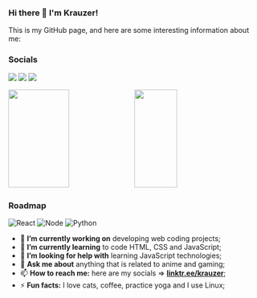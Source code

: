 ### Hi there 👋 I'm Krauzer!

This is my GitHub page, and here are some interesting information about me:

### Socials

[<img src="https://img.shields.io/badge/-LinkedIn-blue?style=for-the-badge&logo=&logoColor=white">](https://www.linkedin.com/in/pedro-krauzer-51103a101/)
[<img src="https://img.shields.io/badge/YouTube-red?style=for-the-badge&logo=&logoColor=white">]([https://replit.com/@KrauzerPH94](https://www.youtube.com/channel/UCfn9FO7CKhn6_Z1jw5NiF8A))
[<img src="https://img.shields.io/badge/LinkTree-green?style=for-the-badge&logo=&logoColor=white">](https://linktr.ee/krauzer)

<div>
  <img width="49%" height="195px" src="https://github-readme-stats.vercel.app/api?username=KrauzerPH94&show_icons=true&theme=dark" />
  <img width="41%" height="195px" src="https://github-readme-stats.vercel.app/api/top-langs/?username=KrauzerPH94&layout=compact&show_icons=true&theme=dark" />
</div>

### Roadmap
![React](https://img.shields.io/badge/react-blue.svg?style=for-the-badge&logo=react&logoColor=black)
![Node](https://img.shields.io/badge/node.js-green?style=for-the-badge&logo=node.js&logoColor=black)
![Python](https://img.shields.io/badge/python-red?style=for-the-badge&logo=python&logoColor=black)

- 🔭 **I’m currently working on** developing web coding projects;
- 🌱 **I’m currently learning** to code HTML, CSS and JavaScript;
- 🤔 **I’m looking for help with** learning JavaScript technologies;
- 💬 **Ask me about** anything that is related to anime and gaming;
- 📫 **How to reach me:** here are my socials => [**linktr.ee/krauzer**](https://linktr.ee/krauzer);
- ⚡ **Fun facts:** I love cats, coffee, practice yoga and I use Linux;
